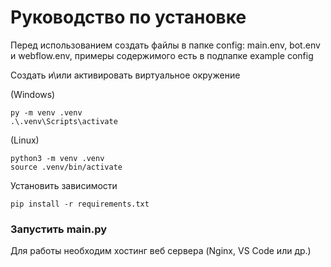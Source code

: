 # Руководство по установке
Перед использованием создать файлы в папке config: main.env, bot.env и webflow.env, примеры содержимого есть в подпапке example config

Создать и\или активировать виртуальное окружение

(Windows)
```
py -m venv .venv
.\.venv\Scripts\activate
```
(Linux)
```
python3 -m venv .venv
source .venv/bin/activate
```
Установить зависимости
```commandline
pip install -r requirements.txt
```
### Запустить main.py

Для работы необходим хостинг веб сервера (Nginx, VS Code или др.)